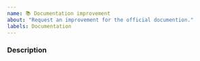 ```yaml
---
name: 📚 Documentation improvement
about: "Request an improvement for the official documention."
labels: Documentation
---
```

<!--

⚠️ READ BELOW BEFORE SUBMITTING ⚠️

You MUST fill out the template below, without modifying or deleting the existing text, otherwise the issue will be automatically closed.

-->

### Description
<!-- Describe what should be improved (and if possible, how) -->
